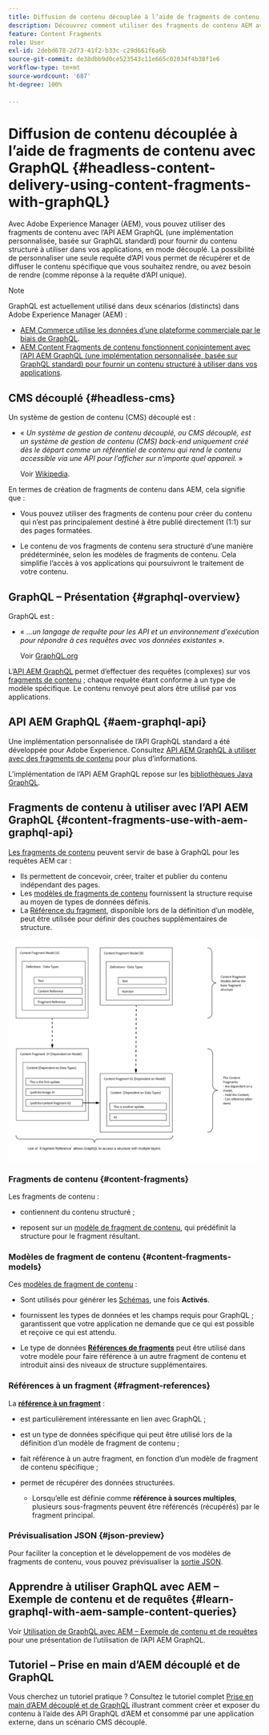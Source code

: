 ```yaml
---
title: Diffusion de contenu découplée à l’aide de fragments de contenu avec GraphQL
description: Découvrez comment utiliser des fragments de contenu AEM avec GraphQL pour la diffusion de contenu en mode découplé.
feature: Content Fragments
role: User
exl-id: 2debd678-2d73-41f2-b33c-c29d661f6a6b
source-git-commit: de38dbb9d0ce523543c11e665c02034f4b38f1e6
workflow-type: tm+mt
source-wordcount: '687'
ht-degree: 100%

---
```


# Diffusion de contenu découplée à l’aide de fragments de contenu avec GraphQL {#headless-content-delivery-using-content-fragments-with-graphQL}

Avec Adobe Experience Manager (AEM), vous pouvez utiliser des fragments de contenu avec l’API AEM GraphQL (une implémentation personnalisée, basée sur GraphQL standard) pour fournir du contenu structuré à utiliser dans vos applications, en mode découplé. La possibilité de personnaliser une seule requête d’API vous permet de récupérer et de diffuser le contenu spécifique que vous souhaitez rendre, ou avez besoin de rendre (comme réponse à la requête d’API unique).

<!--
>[!NOTE]
>
>See [Headless and AEM](/help/implementing/developing/headless/introduction.md) for an introduction to Headless Development for AEM Sites.
-->

>[!NOTE]
>
>GraphQL est actuellement utilisé dans deux scénarios (distincts) dans Adobe Experience Manager (AEM) :
>
>* [AEM Commerce utilise les données d’une plateforme commerciale par le biais de GraphQL](/help/commerce/cif/integrating/magento.md).
>* [AEM Content Fragments de contenu fonctionnent conjointement avec l’API AEM GraphQL (une implémentation personnalisée, basée sur GraphQL standard) pour fournir un contenu structuré à utiliser dans vos applications](/help/assets/content-fragments/graphql-api-content-fragments.md).


## CMS découplé {#headless-cms}

Un système de gestion de contenu (CMS) découplé est :

* « *Un système de gestion de contenu découplé, ou CMS découplé, est un système de gestion de contenu (CMS) back-end uniquement créé dès le départ comme un référentiel de contenu qui rend le contenu accessible via une API pour l’afficher sur n’importe quel appareil.* »

   Voir [Wikipedia](https://en.wikipedia.org/wiki/Headless_content_management_system).

En termes de création de fragments de contenu dans AEM, cela signifie que :

* Vous pouvez utiliser des fragments de contenu pour créer du contenu qui n’est pas principalement destiné à être publié directement (1:1) sur des pages formatées.

* Le contenu de vos fragments de contenu sera structuré d’une manière prédéterminée, selon les modèles de fragments de contenu. Cela simplifie l’accès à vos applications qui poursuivront le traitement de votre contenu.

## GraphQL – Présentation {#graphql-overview}

GraphQL est :

* « *...un langage de requête pour les API et un environnement d’exécution pour répondre à ces requêtes avec vos données existantes* ».

   Voir [GraphQL.org](https://graphql.org)

L’[API AEM GraphQL](#aem-graphql-api) permet d’effectuer des requêtes (complexes) sur vos [fragments de contenu](/help/assets/content-fragments/content-fragments.md) ; chaque requête étant conforme à un type de modèle spécifique. Le contenu renvoyé peut alors être utilisé par vos applications.

## API AEM GraphQL {#aem-graphql-api}

Une implémentation personnalisée de l’API GraphQL standard a été développée pour Adobe Experience. Consultez [API AEM GraphQL à utiliser avec des fragments de contenu](/help/assets/content-fragments/graphql-api-content-fragments.md) pour plus d’informations.

L’implémentation de l’API AEM GraphQL repose sur les [bibliothèques Java GraphQL](https://graphql.org/code/#java).

## Fragments de contenu à utiliser avec l’API AEM GraphQL {#content-fragments-use-with-aem-graphql-api}

[Les fragments de contenu](#content-fragments) peuvent servir de base à GraphQL pour les requêtes AEM car :

* Ils permettent de concevoir, créer, traiter et publier du contenu indépendant des pages.
* Les [modèles de fragments de contenu](#content-fragments-models) fournissent la structure requise au moyen de types de données définis.
* La [Référence du fragment](#fragment-references), disponible lors de la définition d’un modèle, peut être utilisée pour définir des couches supplémentaires de structure.

![Fragments de contenu à utiliser avec GraphQL](assets/cfm-nested-01.png "Fragments de contenu à utiliser avec GraphQL")

### Fragments de contenu {#content-fragments}

Les fragments de contenu :

* contiennent du contenu structuré ;

* reposent sur un [modèle de fragment de contenu](#content-fragments-models), qui prédéfinit la structure pour le fragment résultant.

### Modèles de fragment de contenu {#content-fragments-models}

Ces [modèles de fragment de contenu](/help/assets/content-fragments/content-fragments-models.md) :

* Sont utilisés pour générer les [Schémas](https://graphql.org/learn/schema/), une fois **Activés**.

* fournissent les types de données et les champs requis pour GraphQL ; garantissent que votre application ne demande que ce qui est possible et reçoive ce qui est attendu.

* Le type de données **[Références de fragments](#fragment-references)** peut être utilisé dans votre modèle pour faire référence à un autre fragment de contenu et introduit ainsi des niveaux de structure supplémentaires.

### Références à un fragment {#fragment-references}

La **[référence à un fragment](/help/assets/content-fragments/content-fragments-models.md#fragment-reference-nested-fragments)** :

* est particulièrement intéressante en lien avec GraphQL ;

* est un type de données spécifique qui peut être utilisé lors de la définition d’un modèle de fragment de contenu ;

* fait référence à un autre fragment, en fonction d’un modèle de fragment de contenu spécifique ;

* permet de récupérer des données structurées.

   * Lorsqu’elle est définie comme **référence à sources multiples**, plusieurs sous-fragments peuvent être référencés (récupérés) par le fragment principal.

### Prévisualisation JSON {#json-preview}

Pour faciliter la conception et le développement de vos modèles de fragments de contenu, vous pouvez prévisualiser la [sortie JSON](/help/assets/content-fragments/content-fragments-json-preview.md).

## Apprendre à utiliser GraphQL avec AEM – Exemple de contenu et de requêtes {#learn-graphql-with-aem-sample-content-queries}

Voir [Utilisation de GraphQL avec AEM – Exemple de contenu et de requêtes](/help/assets/content-fragments/content-fragments-graphql-samples.md) pour une présentation de l’utilisation de l’API AEM GraphQL.

## Tutoriel – Prise en main d’AEM découplé et de GraphQL

Vous cherchez un tutoriel pratique ? Consultez le tutoriel complet [Prise en main d’AEM découplé et de GraphQL](https://experienceleague.adobe.com/docs/experience-manager-learn/getting-started-with-aem-headless/graphql/overview.html?lang=fr) illustrant comment créer et exposer du contenu à l’aide des API GraphQL d’AEM et consommé par une application externe, dans un scénario CMS découplé.

